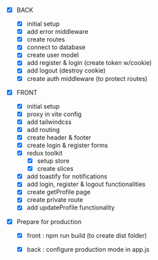 - [x] BACK

  - [x] initial setup
  - [x] add error middleware
  - [x] create routes
  - [x] connect to database
  - [x] create user model
  - [x] add register & login (create token w/cookie)
  - [x] add logout (destroy cookie)
  - [x] create auth middleware (to protect routes)

- [x] FRONT

  - [x] initial setup
  - [x] proxy in vite config
  - [x] add tailwindcss
  - [x] add routing
  - [x] create header & footer
  - [x] create login & register forms
  - [x] redux toolkit
    - [x] setup store
    - [x] create slices
  - [x] add toastify for notifications
  - [x] add login, register & logout functionalities
  - [x] create getProfile page
  - [x] create private route
  - [x] add updateProfile functionality

- [x] Prepare for production

  - [x] front : npm run build (to create dist folder)
  - [x] back : configure production mode in app.js
 
